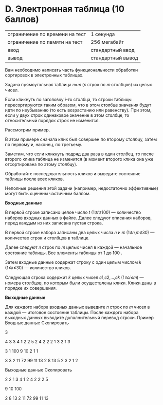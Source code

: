 # D. Электронная таблица (10 баллов)

|                                |                   |
|--------------------------------|-------------------|
| ограничение по времени на тест | 1 секунда         |
| ограничение по памяти на тест  | 256 мегабайт      |
| ввод                           | стандартный ввод  |
| вывод                          | стандартный вывод |

 
Вам необходимо написать часть функциональности обработки сортировок в электронных таблицах.

Задана прямоугольная таблица 𝑛×𝑚 (𝑛 строк по 𝑚 столбцов) из целых чисел.

Если кликнуть по заголовку 𝑖-го столбца, то строки таблицы пересортируются таким образом, что в этом столбце значения будут идти по неубыванию (то есть возрастанию или равенству). При этом, если у двух строк одинаковое значение в этом столбце, то относительный порядок строк не изменится.

Рассмотрим пример.

В этом примере сначала клик был совершен по второму столбцу, затем по первому и, наконец, по третьему.

Заметим, что если кликнуть подряд два раза в один столбец, то после второго клика таблица не изменится (в момент второго клика она уже отсортирована по этому столбцу).

Обработайте последовательность кликов и выведите состояние таблицы после всех кликов.

Неполные решения этой задачи (например, недостаточно эффективные) могут быть оценены частичным баллом.

**Входные данные**

В первой строке записано целое число 𝑡 (1≤𝑡≤100) — количество наборов входных данных в файле. Далее следуют описания наборов, перед каждым из них записана пустая строка.

В первой строке набора записаны два целых числа 𝑛 и 𝑚 (1≤𝑛,𝑚≤30) — количество строк и столбцов в таблице.

Далее следуют 𝑛 строк по 𝑚 целых чисел в каждой — начальное состояние таблицы. Все элементы таблицы от 1 до 100 .

Затем входные данные содержат строку с один целым числом 𝑘 (1≤𝑘≤30) — количество кликов.

Следующая строка содержит 𝑘 целых чисел 𝑐1,𝑐2,…,𝑐𝑘 (1≤𝑐𝑖≤𝑚) — номера столбцов, по которым были осуществлены клики. Клики даны в порядке их совершения.

**Выходные данные**

Для каждого набора входных данных выведите 𝑛 строк по 𝑚 чисел в каждой — итоговое состояние таблицы. После каждого набора выходных данных выводите дополнительный перевод строки.
Пример
Входные данные
Скопировать

3

4 3
3 4 1
2 2 5
2 4 2
2 2 1
3
2 1 3

3 1
100
9
10
2
1 1

3 3
2 11 72
99 11 13
2 8 13
5
2 3 2 1 2

Выходные данные
Скопировать

2 2 1
3 4 1
2 4 2
2 2 5

9
10
100

2 8 13
2 11 72
99 11 13

